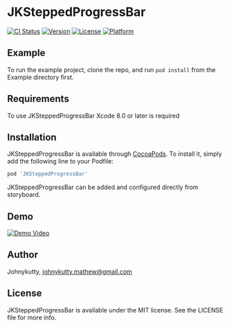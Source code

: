 # JKSteppedProgressBar

[![CI Status](http://img.shields.io/travis/jk/JKSteppedProgressBar.svg?style=flat)](https://travis-ci.org/jk/JKSteppedProgressBar)
[![Version](https://img.shields.io/cocoapods/v/JKSteppedProgressBar.svg?style=flat)](http://cocoapods.org/pods/JKSteppedProgressBar)
[![License](https://img.shields.io/cocoapods/l/JKSteppedProgressBar.svg?style=flat)](http://cocoapods.org/pods/JKSteppedProgressBar)
[![Platform](https://img.shields.io/cocoapods/p/JKSteppedProgressBar.svg?style=flat)](http://cocoapods.org/pods/JKSteppedProgressBar)

## Example

To run the example project, clone the repo, and run `pod install` from the Example directory first.

## Requirements
To use JKSteppedProgressBar Xcode 8.0 or later is required

## Installation
JKSteppedProgressBar is available through [CocoaPods](http://cocoapods.org). To install
it, simply add the following line to your Podfile:

```ruby
pod 'JKSteppedProgressBar'
```
JKSteppedProgressBar can be added and configured directly from storyboard. 

## Demo
[![Demo Video](http://img.youtube.com/vi/gKFrOL7nD6I/0.jpg)](http://www.youtube.com/watch?v=gKFrOL7nD6I)

## Author

Johnykutty, johnykutty.mathew@gmail.com

## License

JKSteppedProgressBar is available under the MIT license. See the LICENSE file for more info.

